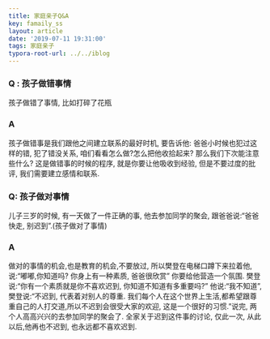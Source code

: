 ```yaml
---
title: 家庭亲子Q&A
key: famaily_ss
layout: article
date: '2019-07-11 19:31:00'
tags: 家庭亲子
typora-root-url: ../../iblog
---
```


### Q : 孩子做错事情

孩子做错了事情, 比如打碎了花瓶

### A

孩子做错事是我们跟他之间建立联系的最好时机, 要告诉他: 爸爸小时候也犯过这样的错, 犯了错没关系, 咱们看看怎么做?怎么把他收拾起来? 那么我们下次能注意些什么? 这是做错事的时候的程序, 就是你要让他吸收到经验, 但是不要过度的批评, 我们需要建立感情和联系.

### Q: 孩子做对事情

儿子三岁的时候, 有一天做了一件正确的事, 他去参加同学的聚会, 跟爸爸说:“爸爸快走, 别迟到”.(孩子做对了事情)

### A

做对的事情的机会,也是教育的机会,不要放过, 所以樊登在电梯口蹲下来拉着他,说:“嘟嘟,你知道吗? 你身上有一种素质, 爸爸很欣赏” 你要给他营造一个氛围. 樊登说:“你有一个素质就是你不喜欢迟到, 你知道不知道有多重要吗?” 他说:“我不知道”,樊登说:“不迟到, 代表着对别人的尊重. 我们每个人在这个世界上生活,都希望跟尊重自己的人打交道,所以不迟到会很受大家的欢迎, 这是一个很好的习惯.”说完, 两个人高高兴兴的去参加同学的聚会了. 全家关于迟到这件事的讨论, 仅此一次, 从此以后,他再也不迟到, 也永远都不喜欢迟到. 